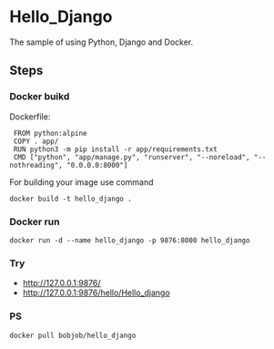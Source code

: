 # Hello_Django
The sample of using Python, Django and Docker. 

## Steps
### Docker buikd
Dockerfile:
```
 FROM python:alpine
 COPY . app/
 RUN python3 -m pip install -r app/requirements.txt
 CMD ["python", "app/manage.py", "runserver", "--noreload", "--nothreading", "0.0.0.0:8000"]
```

For building your image use command 
```
docker build -t hello_django .
```
### Docker run
```
docker run -d --name hello_django -p 9876:8000 hello_django
```
### Try 
* http://127.0.0.1:9876/
* http://127.0.0.1:9876/hello/Hello_django


### PS
```
docker pull bobjob/hello_django
```

